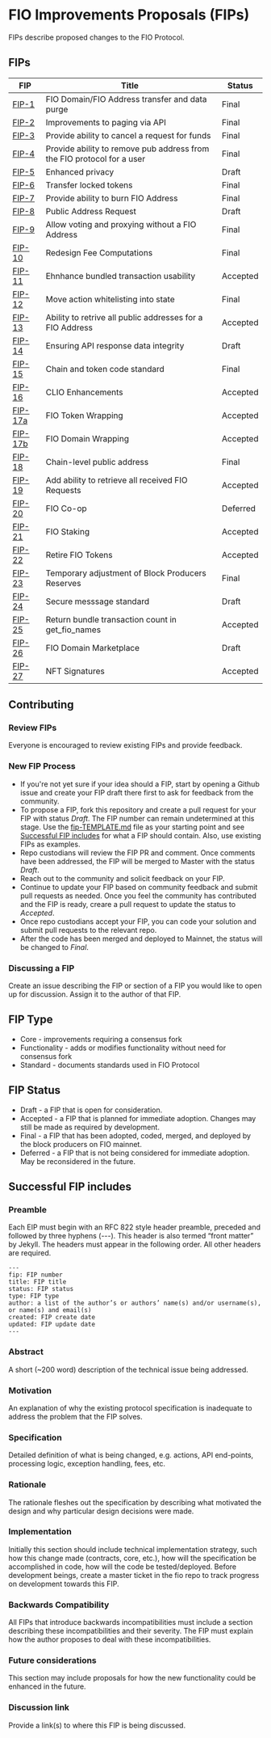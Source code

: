 # FIO Improvements Proposals (FIPs)
FIPs describe proposed changes to the FIO Protocol.

## FIPs
|FIP|Title|Status|
|---|---|---|
|[FIP-1](fip-0001.md)|FIO Domain/FIO Address transfer and data purge|Final|
|[FIP-2](fip-0002.md)|Improvements to paging via API|Final|
|[FIP-3](fip-0003.md)|Provide ability to cancel a request for funds|Final|
|[FIP-4](fip-0004.md)|Provide ability to remove pub address from the FIO protocol for a user|Final|
|[FIP-5](fip-0005.md)|Enhanced privacy|Draft|
|[FIP-6](fip-0006.md)|Transfer locked tokens|Final|
|[FIP-7](fip-0007.md)|Provide ability to burn FIO Address|Final|
|[FIP-8](fip-0008.md)|Public Address Request|Draft|
|[FIP-9](fip-0009.md)|Allow voting and proxying without a FIO Address|Final|
|[FIP-10](fip-0010.md)|Redesign Fee Computations|Final|
|[FIP-11](fip-0011.md)|Ehnhance bundled transaction usability|Accepted|
|[FIP-12](fip-0012.md)|Move action whitelisting into state|Final|
|[FIP-13](fip-0013.md)|Ability to retrive all public addresses for a FIO Address|Accepted|
|[FIP-14](fip-0014.md)|Ensuring API response data integrity|Draft|
|[FIP-15](fip-0015.md)|Chain and token code standard|Final|
|[FIP-16](fip-0016.md)|CLIO Enhancements|Accepted|
|[FIP-17a](fip-0017a.md)|FIO Token Wrapping|Accepted|
|[FIP-17b](fip-0017b.md)|FIO Domain Wrapping|Accepted|
|[FIP-18](fip-0018.md)|Chain-level public address|Final|
|[FIP-19](fip-0019.md)|Add ability to retrieve all received FIO Requests|Accepted|
|[FIP-20](fip-0020.md)|FIO Co-op|Deferred|
|[FIP-21](fip-0021.md)|FIO Staking|Accepted|
|[FIP-22](fip-0022.md)|Retire FIO Tokens|Accepted|
|[FIP-23](fip-0023.md)|Temporary adjustment of Block Producers Reserves|Final|
|[FIP-24](fip-0024.md)|Secure messsage standard|Draft|
|[FIP-25](fip-0025.md)|Return bundle transaction count in get_fio_names|Accepted|
|[FIP-26](fip-0026.md)|FIO Domain Marketplace|Draft|
|[FIP-27](fip-0027.md)|NFT Signatures|Accepted|

## Contributing
### Review FIPs
Everyone is encouraged to review existing FIPs and provide feedback.
### New FIP Process
* If you're not yet sure if your idea should a FIP, start by opening a Github issue and create your FIP draft there first to ask for feedback from the community.
* To propose a FIP, fork this repository and create a pull request for your FIP with status *Draft*. The FIP number can remain undetermined at this stage. Use the [fip-TEMPLATE.md](fip-TEMPLATE.md) file as your starting point and see [Successful FIP includes](fips#successful-fip-includes) for what a FIP should contain. Also, use existing FIPs as examples.
* Repo custodians will review the FIP PR and comment. Once comments have been addressed, the FIP will be merged to Master with the status *Draft*.
* Reach out to the community and solicit feedback on your FIP.
* Continue to update your FIP based on community feedback and submit pull requests as needed. Once you feel the community has contributed and the FIP is ready, creare a pull request to update the status to *Accepted*.
* Once repo custodians accept your FIP, you can code your solution and submit pull requests to the relevant repo.
* After the code has been merged and deployed to Mainnet, the status will be changed to *Final*.
### Discussing a FIP
Create an issue describing the FIP or section of a FIP you would like to open up for discussion. Assign it to the author of that FIP.

## FIP Type
* Core - improvements requiring a consensus fork
* Functionality - adds or modifies functionality without need for consensus fork
* Standard - documents standards used in FIO Protocol

## FIP Status
* Draft - a FIP that is open for consideration.
* Accepted - a FIP that is planned for immediate adoption. Changes may still be made as required by development.
* Final - a FIP that has been adopted, coded, merged, and deployed by the block producers on FIO mainnet.
* Deferred - a FIP that is not being considered for immediate adoption. May be reconsidered in the future.

## Successful FIP includes
### Preamble
Each EIP must begin with an RFC 822 style header preamble, preceded and followed by three hyphens (---). This header is also termed “front matter” by Jekyll. The headers must appear in the following order. All other headers are required.
```
---
fip: FIP number
title: FIP title
status: FIP status
type: FIP type
author: a list of the author’s or authors’ name(s) and/or username(s), or name(s) and email(s)
created: FIP create date
updated: FIP update date
---
```
### Abstract
A short (~200 word) description of the technical issue being addressed.

### Motivation
An explanation of why the existing protocol specification is inadequate to address the problem that the FIP solves.

### Specification
Detailed definition of what is being changed, e.g. actions, API end-points, processing logic, exception handling, fees, etc.

### Rationale
The rationale fleshes out the specification by describing what motivated the design and why particular design decisions were made.

### Implementation
Initially this section should include technical implementation strategy, such how this change made (contracts, core, etc.), how will the specification be accomplished in code, how will the code be tested/deployed. Before development beings, create a master ticket in the fio repo to track progress on development towards this FIP.

### Backwards Compatibility
All FIPs that introduce backwards incompatibilities must include a section describing these incompatibilities and their severity. The FIP must explain how the author proposes to deal with these incompatibilities.

### Future considerations
This section may include proposals for how the new functionality could be enhanced in the future.

### Discussion link
Provide a link(s) to where this FIP is being discussed.
